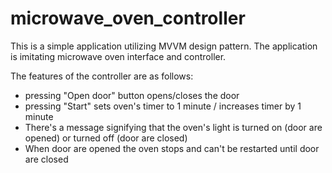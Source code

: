 # microwave_oven_controller

This is a simple application utilizing MVVM design pattern. The application is imitating microwave oven interface and controller.

The features of the controller are as follows:
- pressing "Open door" button opens/closes the door
- pressing "Start" sets oven's timer to 1 minute / increases timer by 1 minute
- There's a message signifying that the oven's light is turned on (door are opened) or turned off (door are closed)
- When door are opened the oven stops and can't be restarted until door are closed
